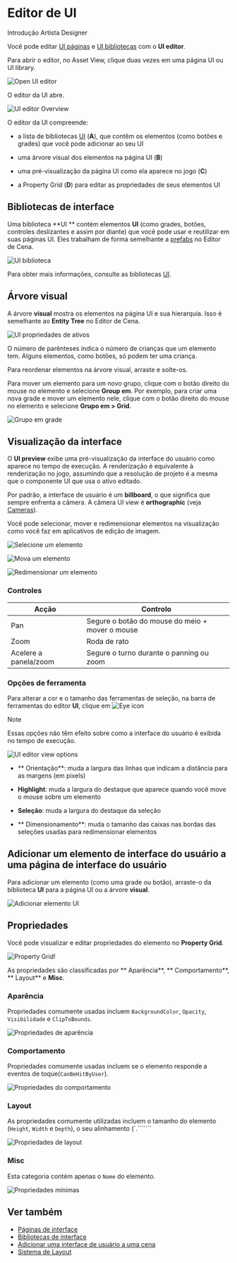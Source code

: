 # Editor de UI

<span class="badge text-bg-primary">Introdução</span>
<span class="badge text-bg-success">Artista </span>
<span class="badge text-bg-success">Designer</span>

Você pode editar [UI páginas](ui-pages.md) e [UI bibliotecas](ui-libraries.md) com o **UI editor**.

Para abrir o editor, no <g id="1">Asset View</g>, clique duas vezes em uma página <g id="2">UI</g> ou <g id="3"><g id="4">UI library</g></g></g>.

![Open UI editor](media/open-UI-editor.png)

O editor da UI abre.

![UI editor Overview](media/ui-editor-overview.png)

O editor da UI compreende:

* a lista de bibliotecas [UI](ui-libraries.md) (**A**), que contêm os elementos (como botões e grades) que você pode adicionar ao seu UI

* uma árvore visual dos elementos na página UI (**B**)

* uma pré-visualização da página UI como ela aparece no jogo (**C**)

* a Property Grid (**D**) para editar as propriedades de seus elementos UI

## Bibliotecas de interface

Uma biblioteca **UI ** contém elementos **UI** (como grades, botões, controles deslizantes e assim por diante) que você pode usar e reutilizar em suas páginas UI. Eles trabalham de forma semelhante a [prefabs](../game-studio/prefabs/index.md) no Editor de Cena.

![UI biblioteca](media/UI-library.png)

Para obter mais informações, consulte as bibliotecas [UI](ui-libraries.md).

## Árvore visual

A árvore **visual** mostra os elementos na página UI e sua hierarquia. Isso é semelhante ao **Entity Tree** no Editor de Cena.

![UI propriedades de ativos](media/ui-editor-visual-tree.png)

O número de parênteses indica o número de crianças que um elemento tem. Alguns elementos, como botões, só podem ter uma criança.

Para reordenar elementos na árvore visual, arraste e solte-os.

Para mover um elemento para um novo grupo, clique com o botão direito do mouse no elemento e selecione **Group em**. Por exemplo, para criar uma nova grade e mover um elemento nele, clique com o botão direito do mouse no elemento e selecione **Grupo em > Grid**.

![Grupo em grade](media/group-into-grid.png)

## Visualização da interface

O **UI preview** exibe uma pré-visualização da interface do usuário como aparece no tempo de execução. A renderização é equivalente à renderização no jogo, assumindo que a resolução de projeto é a mesma que o componente UI que usa o ativo editado.

Por padrão, a interface de usuário é um **billboard**, o que significa que sempre enfrenta a câmera. A câmera UI view é **orthographic** (veja [Cameras](../graphics/cameras/index.md)).

Você pode selecionar, mover e redimensionar elementos na visualização como você faz em aplicativos de edição de imagem.

![Selecione um elemento](media/ui-editor-selecting.gif)

![ Mova um elemento](media/ui-editor-moving.gif)

![ Redimensionar um elemento](media/ui-editor-resizing.gif)

### Controles

| Acção | Controlo |
|-------------------|--------------------------------------
| Pan | Segure o botão do mouse do meio + mover o mouse |
| Zoom | Roda de rato |
| Acelere a panela/zoom | Segure o turno durante o panning ou zoom |

### Opções de ferramenta

Para alterar a cor e o tamanho das ferramentas de seleção, na barra de ferramentas do editor **UI**, clique em ![Eye icon](media/eye-icon.png)

> [!Note]
> Essas opções não têm efeito sobre como a interface do usuário é exibida no tempo de execução.

![UI editor view options](media/ui-editor-view-options.png)

* ** Orientação**: muda a largura das linhas que indicam a distância para as margens (em pixels)

* **Highlight**: muda a largura do destaque que aparece quando você move o mouse sobre um elemento

* **Seleção**: muda a largura do destaque da seleção

* ** Dimensionamento**: muda o tamanho das caixas nas bordas das seleções usadas para redimensionar elementos

## Adicionar um elemento de interface do usuário a uma página de interface do usuário

Para adicionar um elemento (como uma grade ou botão), arraste-o da biblioteca **UI** para a página UI ou a árvore **visual**.

![ Adicionar elemento UI](media/add-ui-element.gif)

## Propriedades

Você pode visualizar e editar propriedades do elemento no **Property Grid**.

![Property Grid!](media/element-property-grid.png)

As propriedades são classificadas por ** Aparência**, ** Comportamento**, ** Layout** e **Misc**.

### Aparência

Propriedades comumente usadas incluem `BackgroundColor`, `Opacity`, `Visibilidade` e `ClipToBounds`.

![ Propriedades de aparência](media/appearance-properties.png)

### Comportamento

Propriedades comumente usadas incluem se o elemento responde a eventos de toque(`CanBeHitByUser`).

![ Propriedades do comportamento](media/behavior-properties.png)

### Layout

As propriedades comumente utilizadas incluem o tamanho do elemento (`Height`, `Width` e `Depth`), o seu alinhamento (`.```````

![ Propriedades de layout](media/layout-properties.png)

### Misc

Esta categoria contém apenas o `Nome` do elemento.

![ Propriedades mínimas](media/misc-properties.png)

## Ver também

* [Páginas de interface](ui-pages.md)
* [Bibliotecas de interface](ui-libraries.md)
* [Adicionar uma interface de usuário a uma cena](add-a-ui-to-a-scene.md)
* [Sistema de Layout](layout-system.md)